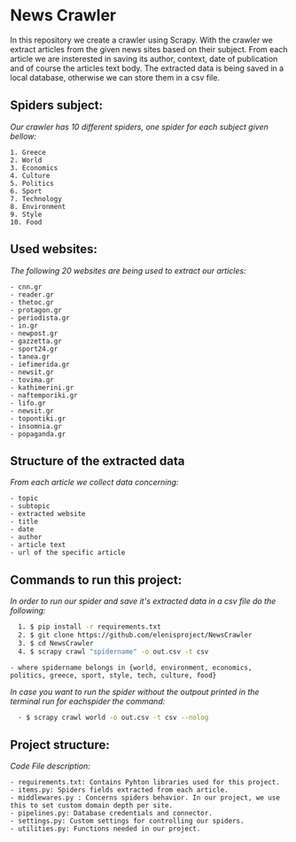 # News Crawler

In this repository we create a crawler using Scrapy. With the crawler we extract articles from the given news sites based on their subject. From each article we are insterested in saving its author, context, date of publication and of course the articles text body. The extracted data is being saved in a local database, otherwise we can store them in a csv file.

## Spiders subject:
_Our crawler has 10 different spiders, one spider for each subject given bellow:_

    1. Greece
    2. World
    3. Economics
    4. Culture
    5. Politics
    6. Sport
    7. Technology
    8. Environment
    9. Style
    10. Food
    
## Used websites:
_The following 20 websites are being used to extract our articles:_

    - cnn.gr
    - reader.gr
    - thetoc.gr
    - protagon.gr
    - periodista.gr
    - in.gr
    - newpost.gr
    - gazzetta.gr
    - sport24.gr
    - tanea.gr
    - iefimerida.gr
    - newsit.gr
    - tovima.gr
    - kathimerini.gr
    - naftemporiki.gr
    - lifo.gr
    - newsit.gr
    - topontiki.gr
    - insomnia.gr
    - popaganda.gr

## Structure of the extracted data
_From each article we collect data concerning:_

    - topic
    - subtopic
    - extracted website
    - title
    - date
    - author
    - article text
    - url of the specific article

## Commands to run this project:
_In order to run our spider and save it's extracted data in a csv file do the following:_

```bash
  1. $ pip install -r requirements.txt
  2. $ git clone https://github.com/elenisproject/NewsCrawler 
  3. $ cd NewsCrawler
  4. $ scrapy crawl "spidername" -o out.csv -t csv
```

    - where spidername belongs in {world, environment, economics, politics, greece, sport, style, tech, culture, food}

*In case you want to run the spider without the outpout printed in the terminal run for eachspider the command:*

```bash
  - $ scrapy crawl world -o out.csv -t csv --nolog
```

## Project structure:
_Code File description:_

    - reguirements.txt: Contains Pyhton libraries used for this project.
    - items.py: Spiders fields extracted from each article.
    - middlewares.py : Concerns spiders behavior. In our project, we use this to set custom domain depth per site.
    - pipelines.py: Database credentials and connector.
    - settings.py: Custom settings for controlling our spiders.
    - utilities.py: Functions needed in our project.
    
   
    
